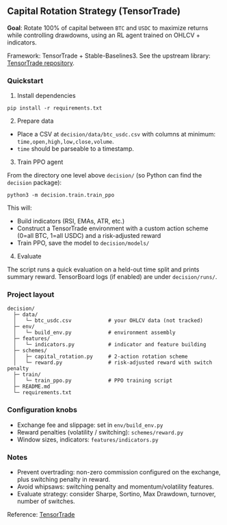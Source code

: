 ## Capital Rotation Strategy (TensorTrade)

**Goal**: Rotate 100% of capital between `BTC` and `USDC` to maximize returns while controlling drawdowns, using an RL agent trained on OHLCV + indicators.

Framework: TensorTrade + Stable-Baselines3. See the upstream library: [TensorTrade repository](https://github.com/tensortrade-org/tensortrade).

### Quickstart

1. Install dependencies

```
pip install -r requirements.txt
```

2. Prepare data

- Place a CSV at `decision/data/btc_usdc.csv` with columns at minimum: `time,open,high,low,close,volume`.
- `time` should be parseable to a timestamp.

3. Train PPO agent

From the directory one level above `decision/` (so Python can find the `decision` package):

```
python3 -m decision.train.train_ppo
```

This will:

- Build indicators (RSI, EMAs, ATR, etc.)
- Construct a TensorTrade environment with a custom action scheme (0=all BTC, 1=all USDC) and a risk-adjusted reward
- Train PPO, save the model to `decision/models/`

4. Evaluate

The script runs a quick evaluation on a held-out time split and prints summary reward. TensorBoard logs (if enabled) are under `decision/runs/`.

### Project layout

```
decision/
  ├─ data/
  │   └─ btc_usdc.csv            # your OHLCV data (not tracked)
  ├─ env/
  │   └─ build_env.py            # environment assembly
  ├─ features/
  │   └─ indicators.py           # indicator and feature building
  ├─ schemes/
  │   ├─ capital_rotation.py     # 2-action rotation scheme
  │   └─ reward.py               # risk-adjusted reward with switch penalty
  ├─ train/
  │   └─ train_ppo.py            # PPO training script
  ├─ README.md
  └─ requirements.txt
```

### Configuration knobs

- Exchange fee and slippage: set in `env/build_env.py`
- Reward penalties (volatility / switching): `schemes/reward.py`
- Window sizes, indicators: `features/indicators.py`

### Notes

- Prevent overtrading: non-zero commission configured on the exchange, plus switching penalty in reward.
- Avoid whipsaws: switching penalty and momentum/volatility features.
- Evaluate strategy: consider Sharpe, Sortino, Max Drawdown, turnover, number of switches.

Reference: [TensorTrade](https://github.com/tensortrade-org/tensortrade)
